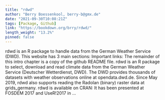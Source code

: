 ```yaml
---
title: "rdwd"
author: "Berry Boessenkool, berry-b@gmx.de"
date: "2021-09-30T10:08:21Z"
tags: [Package, Github]
link: "https://bookdown.org/brry/rdwd/"
length_weight: "13.2%"
pinned: false
---
```


rdwd is an R package to handle data from the German Weather Service (DWD). This website has 3 main sections: Important links: The remainder of this intro chapter is a copy of the github README file. rdwd is an R package to select, download and read climate data from the German Weather Service (Deutscher Wetterdienst, DWD). The DWD provides thousands of datasets with weather observations online at opendata.dwd.de. Since May 2019, rdwd also supports reading the Radolan (binary) raster data at grids_germany. rdwd is available on CRAN: It has been presented at FOSDEM 2017 and UseR!2017 in ...
